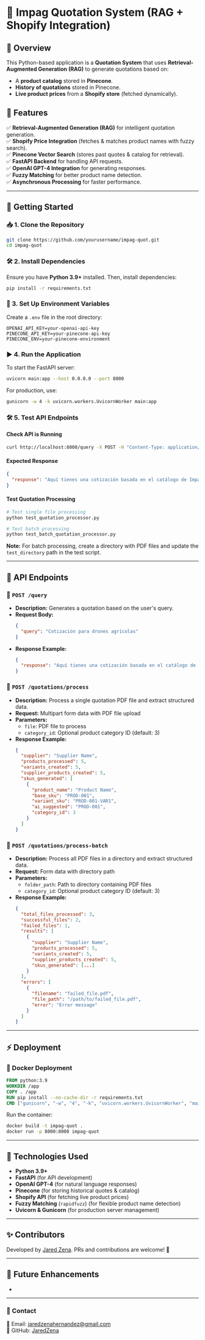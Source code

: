 # 🚀 Impag Quotation System (RAG + Shopify Integration)

## 📌 Overview

This Python-based application is a **Quotation System** that uses **Retrieval-Augmented Generation (RAG)** to generate quotations based on:

- A **product catalog** stored in **Pinecone**.
- **History of quotations** stored in Pinecone.
- **Live product prices** from a **Shopify store** (fetched dynamically).

## 🔧 Features

✅ **Retrieval-Augmented Generation (RAG)** for intelligent quotation generation.\
✅ **Shopify Price Integration** (fetches & matches product names with fuzzy search).\
✅ **Pinecone Vector Search** (stores past quotes & catalog for retrieval).\
✅ **FastAPI Backend** for handling API requests.\
✅ **OpenAI GPT-4 Integration** for generating responses.\
✅ **Fuzzy Matching** for better product name detection.\
✅ **Asynchronous Processing** for faster performance.

---

## 🚀 Getting Started

### 📥 1. Clone the Repository

```bash
git clone https://github.com/yourusername/impag-quot.git
cd impag-quot
```

### 🛠 2. Install Dependencies

Ensure you have **Python 3.9+** installed. Then, install dependencies:

```bash
pip install -r requirements.txt
```

### 🔑 3. Set Up Environment Variables

Create a `.env` file in the root directory:

```env
OPENAI_API_KEY=your-openai-api-key
PINECONE_API_KEY=your-pinecone-api-key
PINECONE_ENV=your-pinecone-environment
```

### ▶️ 4. Run the Application

To start the FastAPI server:

```bash
uvicorn main:app --host 0.0.0.0 --port 8000
```

For production, use:

```bash
gunicorn -w 4 -k uvicorn.workers.UvicornWorker main:app
```

### 🛠 5. Test API Endpoints

#### **Check API is Running**

```bash
curl http://localhost:8000/query -X POST -H "Content-Type: application/json" -d '{"query": "Cotización para malla sombra 35%"}'
```

#### **Expected Response**

```json
{
  "response": "Aquí tienes una cotización basada en el catálogo de Impag..."
}
```

#### **Test Quotation Processing**

```bash
# Test single file processing
python test_quotation_processor.py

# Test batch processing
python test_batch_quotation_processor.py
```

**Note:** For batch processing, create a directory with PDF files and update the `test_directory` path in the test script.

---

## 📌 API Endpoints

### 🔹 `POST /query`

- **Description:** Generates a quotation based on the user's query.
- **Request Body:**
  ```json
  {
    "query": "Cotización para drones agrícolas"
  }
  ```
- **Response Example:**
  ```json
  {
    "response": "Aquí tienes una cotización basada en el catálogo de Impag..."
  }
  ```

### 🔹 `POST /quotations/process`

- **Description:** Process a single quotation PDF file and extract structured data.
- **Request:** Multipart form data with PDF file upload
- **Parameters:**
  - `file`: PDF file to process
  - `category_id`: Optional product category ID (default: 3)
- **Response Example:**
  ```json
  {
    "supplier": "Supplier Name",
    "products_processed": 5,
    "variants_created": 5,
    "supplier_products_created": 5,
    "skus_generated": [
      {
        "product_name": "Product Name",
        "base_sku": "PROD-001",
        "variant_sku": "PROD-001-VAR1",
        "ai_suggested": "PROD-001",
        "category_id": 3
      }
    ]
  }
  ```

### 🔹 `POST /quotations/process-batch`

- **Description:** Process all PDF files in a directory and extract structured data.
- **Request:** Form data with directory path
- **Parameters:**
  - `folder_path`: Path to directory containing PDF files
  - `category_id`: Optional product category ID (default: 3)
- **Response Example:**
  ```json
  {
    "total_files_processed": 3,
    "successful_files": 2,
    "failed_files": 1,
    "results": [
      {
        "supplier": "Supplier Name",
        "products_processed": 5,
        "variants_created": 5,
        "supplier_products_created": 5,
        "skus_generated": [...]
      }
    ],
    "errors": [
      {
        "filename": "failed_file.pdf",
        "file_path": "/path/to/failed_file.pdf",
        "error": "Error message"
      }
    ]
  }
  ```

---

## ⚡ Deployment

### 🐳 Docker Deployment

```dockerfile
FROM python:3.9
WORKDIR /app
COPY . /app
RUN pip install --no-cache-dir -r requirements.txt
CMD ["gunicorn", "-w", "4", "-k", "uvicorn.workers.UvicornWorker", "main:app"]
```

Run the container:

```bash
docker build -t impag-quot .
docker run -p 8000:8000 impag-quot
```

---

## 📌 Technologies Used

- **Python 3.9+**
- **FastAPI** (for API development)
- **OpenAI GPT-4** (for natural language responses)
- **Pinecone** (for storing historical quotes & catalog)
- **Shopify API** (for fetching live product prices)
- **Fuzzy Matching** (`rapidfuzz`) (for flexible product name detection)
- **Uvicorn & Gunicorn** (for production server management)

---

## ✨ Contributors

Developed by [Jared Zena](https://github.com/JaredZena). PRs and contributions are welcome! 🎉

---

## 🚀 Future Enhancements

-

---

### 📌 Contact

📧 Email: [jaredzenahernandez@gmail.com](mailto\:jaredzenahernandez@gmail.com)\
🔗 GitHub: [JaredZena](https://github.com/JaredZena)

